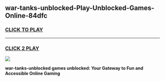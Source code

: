 
## war-tanks-unblocked-Play-Unblocked-Games-Online-84dfc
<h3>
<a href="https://premium76.site?title=war-tanks-unblocked&ref=25A">CLICK TO PLAY</a></h3>
<hr>

<h3>
<a href="https://premium76.site?title=war-tanks-unblocked&ref=25A">CLICK 2 PLAY</a>
  
</h3>

<a href="https://premium76.site?title=war-tanks-unblocked&ref=25A"><img src="https://clearcache.store/games.png"></a>


**war-tanks-unblocked games unblocked: Your Gateway to Fun and Accessible Online Gaming**

